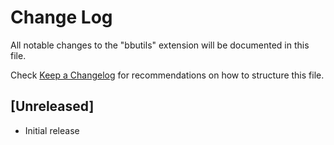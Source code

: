 # Change Log

All notable changes to the "bbutils" extension will be documented in this file.

Check [Keep a Changelog](http://keepachangelog.com/) for recommendations on how to structure this file.

## [Unreleased]

- Initial release